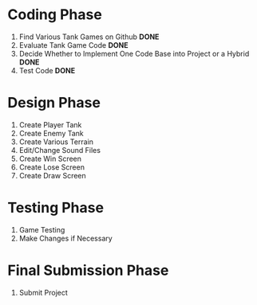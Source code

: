 # Coding Phase
1. Find Various Tank Games on Github                                                            **DONE**
1. Evaluate Tank Game Code                                                                      **DONE**
1. Decide Whether to Implement One Code Base into Project or a Hybrid                           **DONE**
1. Test Code                                                                                    **DONE**

# Design Phase
1. Create Player Tank
1. Create Enemy Tank
1. Create Various Terrain
1. Edit/Change Sound Files
1. Create Win Screen
1. Create Lose Screen
1. Create Draw Screen

# Testing Phase
1. Game Testing
1. Make Changes if Necessary

# Final Submission Phase
1. Submit Project
